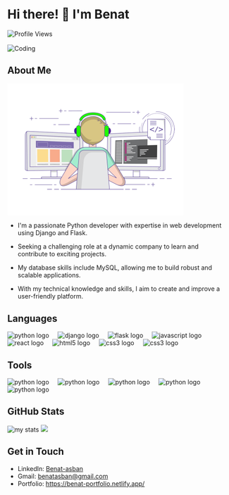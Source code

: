 # Hi there! 👋 I'm Benat
![Profile Views](https://komarev.com/ghpvc/?username=github-BenatAsban)


<img align="center" alt="Coding" width="400" src="https://i0.wp.com/www.sciencenews.org/wp-content/uploads/2023/04/040823_chatgpt_feat.gif?fit=1024%2C576&amp;ssl=1">

## About Me

<img align="center" alt="Coding" width="400" src="https://raw.githubusercontent.com/devSouvik/devSouvik/master/gif3.gif">

- I'm a passionate Python developer with expertise in web development using Django and Flask.

- Seeking a challenging role at a dynamic company to learn and contribute to exciting projects. 

- My database skills include MySQL, allowing me to build robust and scalable applications.
  
- With my technical knowledge and skills, I aim to create and improve a user-friendly platform.

## Languages
<div align="left">
  <img src="https://cdn.jsdelivr.net/gh/devicons/devicon/icons/python/python-original.svg" height="30" alt="python logo"  />
  <img width="12" />
  <img src="https://upload.wikimedia.org/wikipedia/commons/thumb/7/75/Django_logo.svg/2560px-Django_logo.svg.png" height="30" alt="django logo"  />
  <img width="12" />
  <img src="https://cdn.worldvectorlogo.com/logos/flask.svg" height="30" alt="flask logo"  />
  <img width="12" />
  <img src="https://cdn.jsdelivr.net/gh/devicons/devicon/icons/javascript/javascript-original.svg" height="30" alt="javascript logo"  />
  <img width="12" />
  <img src="https://cdn.jsdelivr.net/gh/devicons/devicon/icons/react/react-original.svg" height="30" alt="react logo"  />
  <img width="12" />
  <img src="https://cdn.jsdelivr.net/gh/devicons/devicon/icons/html5/html5-original.svg" height="30" alt="html5 logo"  />
  <img width="12" />
  <img src="https://cdn.jsdelivr.net/gh/devicons/devicon/icons/css3/css3-original.svg" height="30" alt="css3 logo"  />
  <img width="12" />
  <img src="https://cdn.iconscout.com/icon/free/png-256/free-mysql-21-1174941.png?f=webp" height="50" alt="css3 logo"  />
  <img width="12" />
</div>

## Tools
<div align="left">
  <img src="https://uxwing.com/wp-content/themes/uxwing/download/brands-and-social-media/visual-studio-code-icon.png" height="30" alt="python logo"  />
  <img width="12" />
  <img src="https://uxwing.com/wp-content/themes/uxwing/download/brands-and-social-media/postman-icon.png" height="30" alt="python logo"  />
  <img width="12" />
  <img src="https://upload.wikimedia.org/wikipedia/commons/thumb/9/91/Octicons-mark-github.svg/640px-Octicons-mark-github.svg.png" height="30" alt="python logo"  />
  <img width="12" />
  <img src="https://upload.wikimedia.org/wikipedia/commons/thumb/b/b8/Netlify_logo.svg/1280px-Netlify_logo.svg.png" height="30" alt="python logo"  />
  <img width="12" />
  <img src="https://upload.wikimedia.org/wikipedia/commons/thumb/3/3f/Git_icon.svg/2048px-Git_icon.svg.png" height="30" alt="python logo"  />
  <img width="12" />
</div>

## GitHub Stats
<img alt="my stats" src="https://github-readme-stats.vercel.app/api?username=BenatAsban"/>

<img src="https://github-readme-stats.vercel.app/api/top-langs/?username=anuraghazra&layout=compact"/>

## Get in Touch
- LinkedIn: [Benat-asban](https://www.linkedin.com/in/benat-asban-1177b6303)
- Gmail: benatasban@gmail.com
- Portfolio: https://benat-portfolio.netlify.app/

